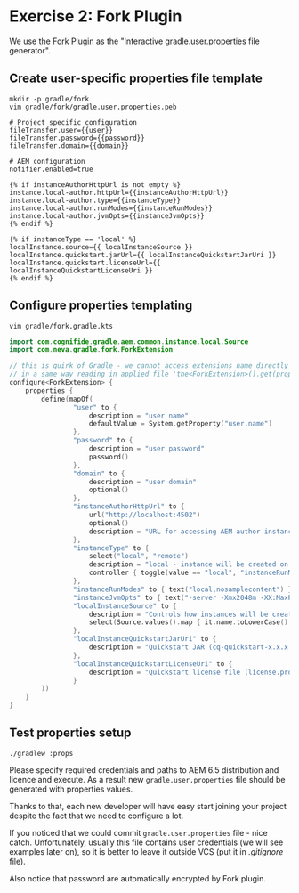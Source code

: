 # Exercise 2: Fork Plugin

We use the [Fork Plugin](https://github.com/neva-dev/gradle-fork-plugin) as the "Interactive gradle.user.properties file generator". 

## Create user-specific properties file template

```
mkdir -p gradle/fork
vim gradle/fork/gradle.user.properties.peb
```

```pebble
# Project specific configuration
fileTransfer.user={{user}}
fileTransfer.password={{password}}
fileTransfer.domain={{domain}}

# AEM configuration
notifier.enabled=true

{% if instanceAuthorHttpUrl is not empty %}
instance.local-author.httpUrl={{instanceAuthorHttpUrl}}
instance.local-author.type={{instanceType}}
instance.local-author.runModes={{instanceRunModes}}
instance.local-author.jvmOpts={{instanceJvmOpts}}
{% endif %}

{% if instanceType == 'local' %}
localInstance.source={{ localInstanceSource }}
localInstance.quickstart.jarUrl={{ localInstanceQuickstartJarUri }}
localInstance.quickstart.licenseUrl={{ localInstanceQuickstartLicenseUri }}
{% endif %}
```

## Configure properties templating

```
vim gradle/fork.gradle.kts
```

```kotlin
import com.cognifide.gradle.aem.common.instance.local.Source
import com.neva.gradle.fork.ForkExtension

// this is quirk of Gradle - we cannot access extensions name directly in a applied file
// in a same way reading in applied file 'the<ForkExtension>().get(propertyName)'
configure<ForkExtension> {
    properties {
        define(mapOf(
                "user" to {
                    description = "user name"
                    defaultValue = System.getProperty("user.name")
                },
                "password" to {
                    description = "user password"
                    password()
                },
                "domain" to {
                    description = "user domain"
                    optional()
                },        
                "instanceAuthorHttpUrl" to {
                    url("http://localhost:4502")
                    optional()
                    description = "URL for accessing AEM author instance"
                },
                "instanceType" to {
                    select("local", "remote")
                    description = "local - instance will be created on local file system\nremote - connecting to remote instance only"
                    controller { toggle(value == "local", "instanceRunModes", "instanceJvmOpts", "localInstance*") }
                },
                "instanceRunModes" to { text("local,nosamplecontent") },
                "instanceJvmOpts" to { text("-server -Xmx2048m -XX:MaxPermSize=512M -Djava.awt.headless=true") },
                "localInstanceSource" to {
                    description = "Controls how instances will be created (from scratch, backup or automatically determined)"
                    select(Source.values().map { it.name.toLowerCase() }, Source.AUTO.name.toLowerCase())
                },
                "localInstanceQuickstartJarUri" to {
                    description = "Quickstart JAR (cq-quickstart-x.x.x.jar)"
                },
                "localInstanceQuickstartLicenseUri" to {
                    description = "Quickstart license file (license.properties)"
                }
        ))
    }
}
```

## Test properties setup

`./gradlew :props`

Please specify required credentials and paths to AEM 6.5 distribution and licence and execute. As a result new `gradle.user.properties` file should be generated with properties values.

Thanks to that, each new developer will have easy start joining your project despite the fact that we need to configure a lot.

If you noticed that we could commit `gradle.user.properties` file - nice catch. Unfortunately, usually this file contains user credentials (we will see examples later on), so it is better to leave it outside VCS (put it in *.gitignore* file).

Also notice that password are automatically encrypted by Fork plugin.
